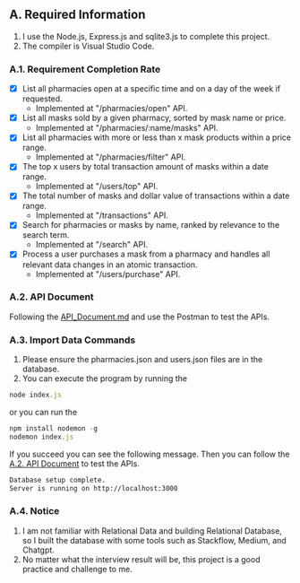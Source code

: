 ## A. Required Information
1. I use the Node.js, Express.js and sqlite3.js to complete this project.
2. The compiler is Visual Studio Code.
### A.1. Requirement Completion Rate
- [x] List all pharmacies open at a specific time and on a day of the week if requested.
  - Implemented at "/pharmacies/open" API.
- [x] List all masks sold by a given pharmacy, sorted by mask name or price.
  - Implemented at "/pharmacies/:name/masks" API.
- [x] List all pharmacies with more or less than x mask products within a price range.
  - Implemented at "/pharmacies/filter" API.
- [x] The top x users by total transaction amount of masks within a date range.
  - Implemented at "/users/top" API.
- [x] The total number of masks and dollar value of transactions within a date range.
  - Implemented at "/transactions" API.
- [x] Search for pharmacies or masks by name, ranked by relevance to the search term.
  - Implemented at "/search" API.
- [x] Process a user purchases a mask from a pharmacy and handles all relevant data changes in an atomic transaction.
  - Implemented at "/users/purchase" API.
### A.2. API Document
  Following the [API_Document.md](API_Documentation.md) and use the Postman to test the APIs.
### A.3. Import Data Commands
1. Please ensure the pharmacies.json and users.json files are in the database.  
2. You can execute the program by running the
```JavaScript
node index.js
```
or you can run the
```JavaScript
npm install nodemon -g
nodemon index.js
```
If you succeed you can see the following message. Then you can follow the [A.2. API Document](https://github.com/james-chiou/Phantom-Mask/blob/master/response.md#a2-api-document) to test the APIs.
```bash
Database setup complete.
Server is running on http://localhost:3000
```
### A.4. Notice
1. I am not familiar with Relational Data and building Relational Database, so I built the database with some tools such as Stackflow, Medium, and Chatgpt.
2. No matter what the interview result will be, this project is a good practice and challenge to me.

